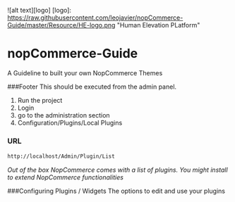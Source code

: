 ![alt text][logo]
[logo]: https://raw.githubusercontent.com/leojavier/nopCommerce-Guide/master/Resource/HE-logo.png "Human Elevation PLatform"

# nopCommerce-Guide
A Guideline to built your own NopCommerce Themes

###Footer
This should be executed from the admin panel.

1. Run the project
2. Login
3. go to the administration section
4. Configuration/Plugins/Local Plugins

### URL
```sh
http://localhost/Admin/Plugin/List
```

*Out of the box NopCommerce comes with a  list of plugins. You might install to extend NopCommerce functionalities*

###Configuring Plugins / Widgets
The options to edit and use your plugins
